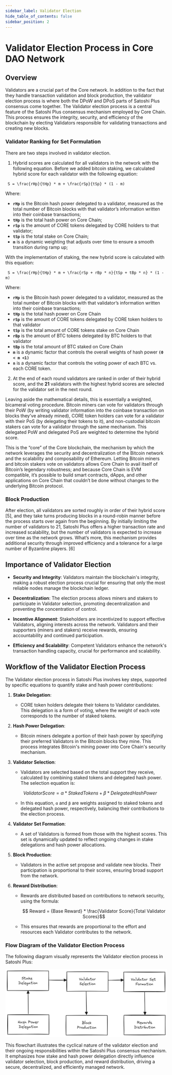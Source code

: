 ```yaml
---
sidebar_label: Validator Election
hide_table_of_contents: false
sidebar_position: 2
---
```


# Validator Election Process in Core DAO Network

## Overview

Validators are a crucial part of the Core network. In addition to the fact that they handle transaction validation and block production, the validator election process is where both the DPoW and DPoS parts of Satoshi Plus consensus come together. The Validator election process is a central feature of the Satoshi Plus consensus mechanism employed by Core Chain. This process ensures the integrity, security, and efficiency of the blockchain by electing Validators responsible for validating transactions and creating new blocks. 

### Validator Ranking for Set Formulation 

There are two steps involved in validator election. 

1. Hybrid scores are calculated for all validators in the network with the following equation. Before we added bitcoin staking, we calculated hybrid score for each validator with the following equation:

```
 S = \frac{rHp}{tHp} * m + \frac{rSp}{tSp} * (1 - m) 
```
Where:

* **`rHp`** is the Bitcoin hash power delegated to a validator, measured as the total number of Bitcoin blocks with that validator’s information written into their coinbase transactions;
* **`tHp`** is the total hash power on Core Chain;
* **`rSp`** is the amount of CORE tokens delegated by CORE holders to that validator;
* **`tSp`** is the total stake on Core Chain;
* **`m`** is a dynamic weighting that adjusts over time to ensure a smooth transition during ramp up;

With the implementation of staking, the new hybrid score is calculated with this equation:

```
 S = \frac{rHp}{tHp} * m + \frac{rSp + rBp * n}{tSp + tBp * n} * (1 - m) 
```

Where:

* **`rHp`** is the Bitcoin hash power delegated to a validator, measured as the total number of Bitcoin blocks with that validator’s information written into their coinbase transactions;
* **`tHp`** is the total hash power on Core Chain
* **`rSp`** is the amount of CORE tokens delegated by CORE token holders to that validator
* **`tSp`** is the total amount of CORE tokens stake on Core Chain
* **`rBp`** is the amount of BTC tokens delegated by BTC holders to that validator
* **`tBp`** is the total amount of BTC staked on Core Chain
* **`m`** is a dynamic factor that controls the overall weights of hash power **`(0 < m <1)`**
* **`n`** is a dynamic factor that controls the voting power of each BTC vs. each CORE token.

2. At the end of each round validators are ranked in order of their hybrid score, and the **21** validators with the highest hybrid scores are selected for the validator set in the next round.

Leaving aside the mathematical details, this is essentially a weighted, bicameral voting procedure. Bitcoin miners can vote for validators through their PoW (by writing validator information into the coinbase transaction on blocks they’ve already mined), CORE token holders can vote for a validator with their PoS (by delegating their tokens to it), and non-custodial bitcoin stakers can vote for a validator through the same mechanism. This delegated PoW and delegated PoS are weighted to determine the hybrid score.

This is the “core” of the Core blockchain, the mechanism by which the network leverages the security and decentralization of the Bitcoin network and the scalability and composability of Ethereum. Letting Bitcoin miners and bitcoin stakers vote on validators allows Core Chain to avail itself of Bitcoin’s legendary robustness; and because Core Chain is EVM compatible, it’s possible to build smart contracts, dApps, and other applications on Core Chain that couldn’t be done without changes to the underlying Bitcoin protocol.

### Block Production
After election, all validators are sorted roughly in order of their hybrid score [5], and they take turns producing blocks in a round-robin manner before the process starts over again from the beginning. By initially limiting the number of validators to 21, Satoshi Plus offers a higher transaction rate and increased scalability, but the number of validators is expected to increase over time as the network grows. What’s more, this mechanism provides additional security through improved efficiency and a tolerance for a large number of Byzantine players. [6]

## Importance of Validator Election

* **Security and Integrity**: Validators maintain the blockchain's integrity, making a robust election process crucial for ensuring that only the most reliable nodes manage the blockchain ledger.

* **Decentralization**: The election process allows miners and stakers to participate in Validator selection, promoting decentralization and preventing the concentration of control.

* **Incentive Alignment**: Stakeholders are incentivized to support effective Validators, aligning interests across the network. Validators and their supporters (miners and stakers) receive rewards, ensuring accountability and continued participation.

* **Efficiency and Scalability**: Competent Validators enhance the network's transaction handling capacity, crucial for performance and scalability.

## Workflow of the Validator Election Process

The Validator election process in Satoshi Plus involves key steps, supported by specific equations to quantify stake and hash power contributions:

1. **Stake Delegation**:
   - CORE token holders delegate their tokens to Validator candidates. This delegation is a form of voting, where the weight of each vote corresponds to the number of staked tokens.

2. **Hash Power Delegation**:
   - Bitcoin miners delegate a portion of their hash power by specifying their preferred Validators in the Bitcoin blocks they mine. This process integrates Bitcoin's mining power into Core Chain's security mechanism.

3. **Validator Selection**:
   - Validators are selected based on the total support they receive, calculated by combining staked tokens and delegated hash power. The selection equation is: 
   
   ```math
      Validator Score = α * {Staked Tokens} + β * {Delegated Hash Power} 
   ```
   
   - In this equation, `α` and `β` are weights assigned to staked tokens and delegated hash power, respectively, balancing their contributions to the election process.

4. **Validator Set Formation**:
   - A set of Validators is formed from those with the highest scores. This set is dynamically updated to reflect ongoing changes in stake delegations and hash power allocations.

5. **Block Production**:
   - Validators in the active set propose and validate new blocks. Their participation is proportional to their scores, ensuring broad support from the network.

6. **Reward Distribution**:
   - Rewards are distributed based on contributions to network security, using the formula:
     
     ```math
      Reward = {Base Reward} * \frac{Validator Score}{Total Validator Scores}
     ```
   - This ensures that rewards are proportional to the effort and resources each Validator contributes to the network.

### Flow Diagram of the Validator Election Process

The following diagram visually represents the Validator election process in Satoshi Plus:

![validator-election-flow](../../../static/img/staoshi-plus/validator-election-flow.png)

This flowchart illustrates the cyclical nature of the validator election and their ongoing responsibilities within the Satoshi Plus consensus mechanism. It emphasizes how stake and hash power delegation directly influence validator selection, block production, and reward distribution, driving a secure, decentralized, and efficiently managed network.